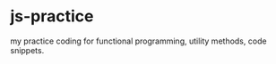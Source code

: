 js-practice
===========

my practice coding for functional programming, utility methods, code snippets.